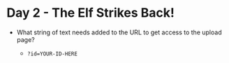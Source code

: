 # Day 2 - The Elf Strikes Back!

- What string of text needs added to the URL to get access to the upload page?

	- `?id=YOUR-ID-HERE`

